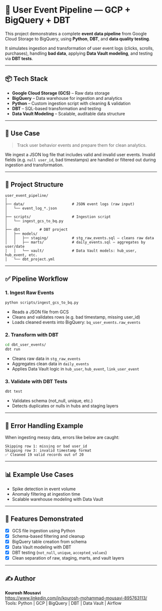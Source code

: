 # 🧠 User Event Pipeline — GCP + BigQuery + DBT

This project demonstrates a complete **event data pipeline** from Google Cloud Storage to BigQuery, using **Python**, **DBT**, and **data quality testing**.

It simulates ingestion and transformation of user event logs (clicks, scrolls, purchases), handling **bad data**, applying **Data Vault modeling**, and testing via **DBT tests**.

---

## 📦 Tech Stack

- **Google Cloud Storage (GCS)** – Raw data storage
- **BigQuery** – Data warehouse for ingestion and analytics
- **Python** – Custom ingestion script with cleaning & validation
- **DBT** – SQL-based transformation and testing
- **Data Vault Modeling** – Scalable, auditable data structure

---

## 📌 Use Case

> Track user behavior events and prepare them for clean analytics.

We ingest a JSON log file that includes valid and invalid user events. Invalid fields (e.g. `null user_id`, bad timestamps) are handled or filtered out during ingestion and transformation.

---

## 📂 Project Structure

```
user_event_pipeline/
│
├── data/                      # JSON event logs (raw input)
│   └── event_log_*.json
│
├── scripts/                   # Ingestion script
│   └── ingest_gcs_to_bq.py
│
├── dbt         # DBT project
│   ├── models/
│   │   ├── staging/           # stg_raw_events.sql — cleans raw data
│   │   ├── marts/             # daily_events.sql — aggregates by user/date
│   │   └── vault/             # Data Vault models: hub_user, hub_event, etc.    
│   └── dbt_project.yml
```

---

## ✅ Pipeline Workflow

### 1. Ingest Raw Events
```bash
python scripts/ingest_gcs_to_bq.py
```
- Reads a JSON file from GCS
- Cleans and validates rows (e.g. bad timestamp, missing user_id)
- Loads cleaned events into BigQuery: `bq_user_events.raw_events`

### 2. Transform with DBT
```bash
cd dbt_user_events/
dbt run
```
- Cleans raw data in `stg_raw_events`
- Aggregates clean data in `daily_events`
- Applies Data Vault logic in `hub_user`, `hub_event`, `link_user_event`

### 3. Validate with DBT Tests
```bash
dbt test
```
- Validates schema (not_null, unique, etc.)
- Detects duplicates or nulls in hubs and staging layers

---

## 🚨 Error Handling Example

When ingesting messy data, errors like below are caught:

```
Skipping row 1: missing or bad user_id
Skipping row 3: invalid timestamp format
✅ Cleaned 19 valid records out of 20
```

---

## 📊 Example Use Cases

- Spike detection in event volume
- Anomaly filtering at ingestion time
- Scalable warehouse modeling with Data Vault

---

## 🧪 Features Demonstrated

- [x] GCS file ingestion using Python
- [x] Schema-based filtering and cleanup
- [x] BigQuery table creation from schema
- [x] Data Vault modeling with DBT
- [x] DBT testing (`not_null`, `unique`, `accepted_values`)
- [x] Clean separation of raw, staging, marts, and vault layers

---


## ✍️ Author

**Kourosh Mousavi**  
https://www.linkedin.com/in/kourosh-mohammad-mousavi-895763113/
Tools: Python | GCP | BigQuery | DBT | Data Vault | Airflow


